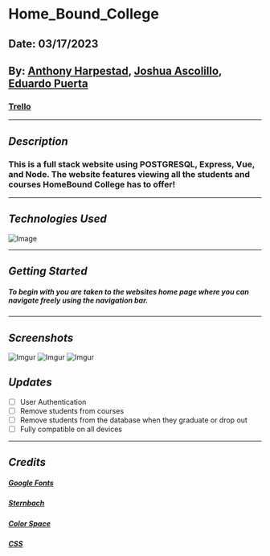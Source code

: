 # Home_Bound_College

## Date: 03/17/2023

## By: [Anthony Harpestad](https://www.linkedin.com/in/anthonyharpestad/), [Joshua Ascolillo](https://www.linkedin.com/in/joshuaascolillo/), [Eduardo Puerta](https://www.linkedin.com/in/eduardo-puerta-0a7707265/)

### [Trello](https://trello.com/b/ZH8IUaRt/student-board)

---

## **_Description_**

### This is a full stack website using POSTGRESQL, Express, Vue, and Node. The website features viewing all the students and courses HomeBound College has to offer!

---

## **_Technologies Used_**

![Image](https://jes.al/public/wp-content/uploads/pevn.png)

---

## **_Getting Started_**

##### To begin with you are taken to the websites home page where you can navigate freely using the navigation bar.

---

## **_Screenshots_**

![Imgur]()
![Imgur]()
![Imgur]()

## **_Updates_**

- [ ] User Authentication
- [ ] Remove students from courses
- [ ] Remove students from the database when they graduate or drop out
- [ ] Fully compatible on all devices

---

## _Credits_

##### [Google Fonts](https://fonts.google.com/icons)

##### [Sternbach](https://www.cdnfonts.com/sternbach.font)

##### [Color Space](https://mycolor.space/gradient)

##### [CSS](https://css-irl.info/animating-underlines/)
